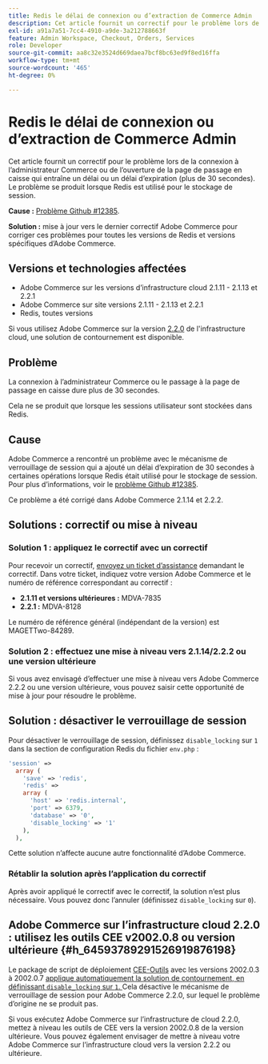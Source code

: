 ```yaml
---
title: Redis le délai de connexion ou d’extraction de Commerce Admin
description: Cet article fournit un correctif pour le problème lors de la connexion à l’administrateur Commerce ou de l’ouverture de la page de passage en caisse qui entraîne un délai ou un délai d’expiration (plus de 30 secondes). Le problème se produit lorsque Redis est utilisé pour le stockage de session.
exl-id: a91a7a51-7cc4-4910-a9de-3a212788663f
feature: Admin Workspace, Checkout, Orders, Services
role: Developer
source-git-commit: aa8c32e3524d669daea7bcf8bc63ed9f8ed16ffa
workflow-type: tm+mt
source-wordcount: '465'
ht-degree: 0%

---
```


# Redis le délai de connexion ou d’extraction de Commerce Admin

Cet article fournit un correctif pour le problème lors de la connexion à l’administrateur Commerce ou de l’ouverture de la page de passage en caisse qui entraîne un délai ou un délai d’expiration (plus de 30 secondes). Le problème se produit lorsque Redis est utilisé pour le stockage de session.

**Cause :**   [Problème Github \#12385](https://github.com/magento/magento2/issues/12385).

**Solution :** mise à jour vers le dernier correctif Adobe Commerce pour corriger ces problèmes pour toutes les versions de Redis et versions spécifiques d’Adobe Commerce.

## Versions et technologies affectées

* Adobe Commerce sur les versions d’infrastructure cloud 2.1.11 - 2.1.13 et 2.2.1
* Adobe Commerce sur site versions 2.1.11 - 2.1.13 et 2.2.1
* Redis, toutes versions

Si vous utilisez Adobe Commerce sur la version [2.2.0](#h_64593789291526919876198) de l&#39;infrastructure cloud, une solution de contournement est disponible.

## Problème

La connexion à l’administrateur Commerce ou le passage à la page de passage en caisse dure plus de 30 secondes.

Cela ne se produit que lorsque les sessions utilisateur sont stockées dans Redis.

## Cause

Adobe Commerce a rencontré un problème avec le mécanisme de verrouillage de session qui a ajouté un délai d’expiration de 30 secondes à certaines opérations lorsque Redis était utilisé pour le stockage de session. Pour plus d’informations, voir le [problème Github \#12385](https://github.com/magento/magento2/issues/12385).

Ce problème a été corrigé dans Adobe Commerce 2.1.14 et 2.2.2.

## Solutions : correctif ou mise à niveau

### Solution 1 : appliquez le correctif avec un correctif

Pour recevoir un correctif, [envoyez un ticket d’assistance](/help/help-center-guide/help-center/magento-help-center-user-guide.md#submit-ticket) demandant le correctif. Dans votre ticket, indiquez votre version Adobe Commerce et le numéro de référence correspondant au correctif :

* **2.1.11 et versions ultérieures :** MDVA-7835
* **2.2.1 :** MDVA-8128

Le numéro de référence général (indépendant de la version) est MAGETTwo-84289.

### Solution 2 : effectuez une mise à niveau vers 2.1.14/2.2.2 ou une version ultérieure

Si vous avez envisagé d’effectuer une mise à niveau vers Adobe Commerce 2.2.2 ou une version ultérieure, vous pouvez saisir cette opportunité de mise à jour pour résoudre le problème.

## Solution : désactiver le verrouillage de session

Pour désactiver le verrouillage de session, définissez `disable_locking` sur `1` dans la section de configuration Redis du fichier `env.php` :

```php
'session' =>
  array (
    'save' => 'redis',
    'redis' =>
    array (
      'host' => 'redis.internal',
      'port' => 6379,
      'database' => '0',
      'disable_locking' => '1'
    ),
  ),
```

Cette solution n’affecte aucune autre fonctionnalité d’Adobe Commerce.

### Rétablir la solution après l’application du correctif

Après avoir appliqué le correctif avec le correctif, la solution n’est plus nécessaire. Vous pouvez donc l’annuler (définissez `disable_locking` sur `0`).

## Adobe Commerce sur l’infrastructure cloud 2.2.0 : utilisez les outils CEE v2002.0.8 ou version ultérieure {#h_64593789291526919876198}

Le package de script de déploiement [CEE-Outils](https://devdocs.magento.com/cloud/project/ece-tools-update.html) avec les versions 2002.0.3 à 2002.0.7 [ applique automatiquement la solution de contournement, en définissant `disable_locking` sur `1`. ](https://experienceleague.adobe.com/docs/commerce-cloud-service/user-guide/dev-tools/ece-tools/update-package.html) Cela désactive le mécanisme de verrouillage de session pour Adobe Commerce 2.2.0, sur lequel le problème d’origine ne se produit pas.

Si vous exécutez Adobe Commerce sur l’infrastructure de cloud 2.2.0, mettez à niveau les outils de CEE vers la version 2002.0.8 de la version ultérieure. Vous pouvez également envisager de mettre à niveau votre Adobe Commerce sur l’infrastructure cloud vers la version 2.2.2 ou ultérieure.
